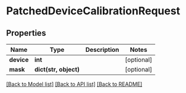# PatchedDeviceCalibrationRequest

## Properties
Name | Type | Description | Notes
------------ | ------------- | ------------- | -------------
**device** | **int** |  | [optional] 
**mask** | **dict(str, object)** |  | [optional] 

[[Back to Model list]](../README.md#documentation-for-models) [[Back to API list]](../README.md#documentation-for-api-endpoints) [[Back to README]](../README.md)


